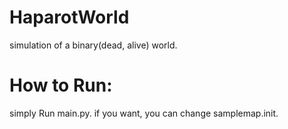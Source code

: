 # HaparotWorld
simulation of a binary(dead, alive) world.

# How to Run:
simply Run main.py.
if you want, you can change samplemap.init.
